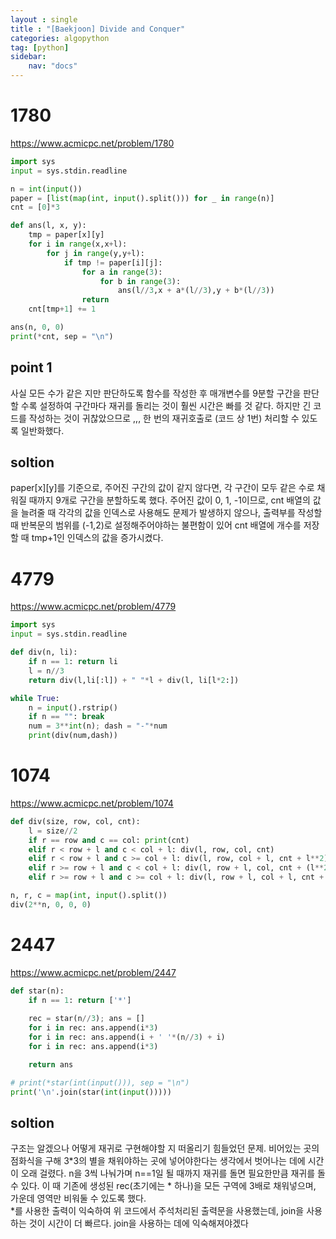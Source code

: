 ```yaml
---
layout : single
title : "[Baekjoon] Divide and Conquer"
categories: algopython
tag: [python]
sidebar:
    nav: "docs"
---
```

# 1780

<a href = "https://www.acmicpc.net/problem/1780">https://www.acmicpc.net/problem/1780</a>

```python
import sys
input = sys.stdin.readline

n = int(input())
paper = [list(map(int, input().split())) for _ in range(n)]
cnt = [0]*3

def ans(l, x, y):
    tmp = paper[x][y]
    for i in range(x,x+l):
        for j in range(y,y+l):
            if tmp != paper[i][j]:
                for a in range(3):
                    for b in range(3):
                        ans(l//3,x + a*(l//3),y + b*(l//3))
                return
    cnt[tmp+1] += 1

ans(n, 0, 0)
print(*cnt, sep = "\n")
```

## point 1

사실 모든 수가 같은 지만 판단하도록 함수를 작성한 후 매개변수를 9분할 구간을 판단할 수록 설정하여 구간마다 재귀를 돌리는 것이 훨씬 시간은 빠를 것 같다. 하지만 긴 코드를 작성하는 것이 귀찮았으므로 ,,, 한 번의 재귀호출로 (코드 상 1번) 처리할 수 있도록 일반화했다.

## soltion

paper[x][y]를 기준으로, 주어진 구간의 값이 같지 않다면, 각 구간이 모두 같은 수로 채워질 때까지 9개로 구간을 분할하도록 했다. 주어진 값이 0, 1, -1이므로, cnt 배열의 값을 늘려줄 때 각각의 값을 인덱스로 사용해도 문제가 발생하지 않으나, 출력부를 작성할 때 반복문의 범위를 (-1,2)로 설정해주어야하는 불편함이 있어 cnt 배열에 개수를 저장할 때 tmp+1인 인덱스의 값을 증가시켰다.

# 4779

<a href = "https://www.acmicpc.net/problem/4779">https://www.acmicpc.net/problem/4779</a>

```python
import sys
input = sys.stdin.readline

def div(n, li):
    if n == 1: return li
    l = n//3
    return div(l,li[:l]) + " "*l + div(l, li[l*2:])

while True:
    n = input().rstrip()
    if n == "": break
    num = 3**int(n); dash = "-"*num
    print(div(num,dash))
```

# 1074

<a href = "https://www.acmicpc.net/problem/1074">https://www.acmicpc.net/problem/1074</a>

```python
def div(size, row, col, cnt):
    l = size//2
    if r == row and c == col: print(cnt)
    elif r < row + l and c < col + l: div(l, row, col, cnt)
    elif r < row + l and c >= col + l: div(l, row, col + l, cnt + l**2)
    elif r >= row + l and c < col + l: div(l, row + l, col, cnt + (l**2) * 2)
    elif r >= row + l and c >= col + l: div(l, row + l, col + l, cnt + (l ** 2) * 3)

n, r, c = map(int, input().split())
div(2**n, 0, 0, 0)
```

# 2447

<a href = "https://www.acmicpc.net/problem/2447">https://www.acmicpc.net/problem/2447</a>

```python
def star(n):
    if n == 1: return ['*']
    
    rec = star(n//3); ans = []
    for i in rec: ans.append(i*3)
    for i in rec: ans.append(i + ' '*(n//3) + i)
    for i in rec: ans.append(i*3)

    return ans

# print(*star(int(input())), sep = "\n")
print('\n'.join(star(int(input()))))
```

## soltion

구조는 알겠으나 어떻게 재귀로 구현해야할 지 떠올리기 힘들었던 문제. 비어있는 곳의 점화식을 구해 3*3의 별을 채워야하는 곳에 넣어야한다는 생각에서 벗어나는 데에 시간이 오래 걸렸다. n을 3씩 나눠가며 n==1일 될 때까지 재귀를 돌면 필요한만큼 재귀를 돌 수 있다. 이 때 기존에 생성된 rec(초기에는 * 하나)을 모든 구역에 3배로 채워넣으며, 가운데 영역만 비워둘 수 있도록 했다. <br>
*를 사용한 출력이 익숙하여 위 코드에서 주석처리된 출력문을 사용했는데, join을 사용하는 것이 시간이 더 빠르다. join을 사용하는 데에 익숙해져야겠다